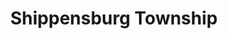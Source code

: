 ---
title: Shippensburg Township
url: /shippensburg-township/
latitude: 40.041
longitude: -77.518
---